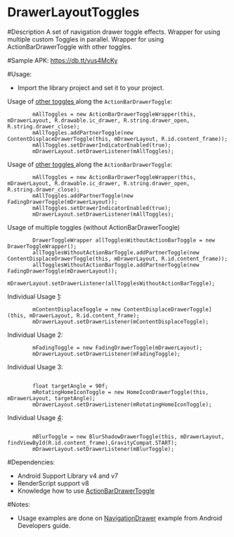 DrawerLayoutToggles
===================

#Description
A set of navigation drawer toggle effects. Wrapper for using multiple custom Toggles in parallel. Wrapper for using ActionBarDrawerToggle with other toggles. 

#Sample APK:
https://db.tt/vus4McKy

#Usage:
* Import the library project and set it to your project.

Usage of  [other toggles ](https://lh3.googleusercontent.com/-d86bvQSJWcs/UhVLMzLNQSI/AAAAAAAANMM/MyYXPqk5RSw/w311-h553-no/ContentDisplace%252BActionBarDrawerToggle.png) along the `ActionBarDrawerToggle`:
<pre><code>        mAllToggles = new ActionBarDrawerToggleWrapper(this, mDrawerLayout, R.drawable.ic_drawer, R.string.drawer_open, R.string.drawer_close);
        mAllToggles.addPartnerToggle(new ContentDisplaceDrawerToggle(this, mDrawerLayout, R.id.content_frame));
        mAllToggles.setDrawerIndicatorEnabled(true);
        mDrawerLayout.setDrawerListener(mAllToggles);</code></pre>

Usage of [other toggles ](https://lh4.googleusercontent.com/-PH9bIITn8cM/UhVLOE83L9I/AAAAAAAANMY/wyJFtPXCEtA/w311-h553-no/FadingDrawerToggle%252BActionbarDrawerToggle.png) along the `ActionBarDrawerToggle`:
<pre><code>        mAllToggles = new ActionBarDrawerToggleWrapper(this, mDrawerLayout, R.drawable.ic_drawer, R.string.drawer_open, R.string.drawer_close);
        mAllToggles.addPartnerToggle(new FadingDrawerToggle(mDrawerLayout));
        mAllToggles.setDrawerIndicatorEnabled(true);
        mDrawerLayout.setDrawerListener(mAllToggles);        
</code></pre>

Usage of multiple toggles (without ActionBarDrawerToogle)
<pre><code>        DrawerToggleWrapper allTogglesWithoutActionBarToggle = new DrawerToggleWrapper();
        allTogglesWithoutActionBarToggle.addPartnerToggle(new ContentDisplaceDrawerToggle(this, mDrawerLayout, R.id.content_frame));
        allTogglesWithoutActionBarToggle.addPartnerToggle(new FadingDrawerToggle(mDrawerLayout));
        mDrawerLayout.setDrawerListener(allTogglesWithoutActionBarToggle);</code></pre>        



  Individual Usage [1](https://lh5.googleusercontent.com/-5zVjumiAMVI/UhVLNQCDpeI/AAAAAAAANMQ/OrDxf8gzoKo/w311-h553-no/ContentDisplaceToggle.png):
<pre><code>        mContentDisplaceToggle = new ContentDisplaceDrawerToggle](this, mDrawerLayout, R.id.content_frame);
        mDrawerLayout.setDrawerListener(mContentDisplaceToggle);
</code></pre>
  Individual Usage 2:
<pre><code>        mFadingToggle = new FadingDrawerToggle(mDrawerLayout);
        mDrawerLayout.setDrawerListener(mFadingToggle);
</code></pre>
  Individual Usage 3:
<pre><code> 
        float targetAngle = 90f;
        mRotatingHomeIconToggle = new HomeIconDrawerToggle(this, mDrawerLayout, targetAngle);
        mDrawerLayout.setDrawerListener(mRotatingHomeIconToggle);
</code></pre>

  Individual Usage [4](https://lh5.googleusercontent.com/-Z7MY1g0axCY/UkuKDwH8gsI/AAAAAAAANdA/JNmzATCXbGI/w287-h510-no/device-2013-10-02-044139.png):
<pre><code> 
        mBlurToggle = new BlurShadowDrawerToggle(this, mDrawerLayout, findViewById(R.id.content_frame),GravityCompat.START);
        mDrawerLayout.setDrawerListener(mBlurToggle);
</code></pre>


#Dependencies:
* Android Support Library v4 and v7
* RenderScript support v8
* Knowledge how to use [ActionBarDrawerToggle](https://developer.android.com/reference/android/support/v4/app/ActionBarDrawerToggle.html)

#Notes:
* Usage examples are done on [NavigationDrawer](http://developer.android.com/design/patterns/navigation-drawer.html) example from Android Developers guide.
